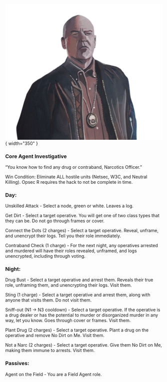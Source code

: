 ![narcoticsofficer.png](Images/narcoticsofficer.png){ width="350" }

### **Core Agent Investigative**

“You know how to find any drug or contraband, Narcotics Officer.”

Win Condition: Eliminate ALL hostile units (Netsec, W3C, and Neutral Killing). Opsec R requires the hack to not be complete in time.

### **Day:**

Unskilled Attack - Select a node, green or white. Leaves a log.

Get Dirt - Select a target operative. You will get one of two class types that they can be. Do not go through frames or cover.

Connect the Dots (2 charges) - Select a target operative. Reveal, unframe, and unencrypt their logs. Tell you their role immediately.

Contraband Check (1 charge) - For the next night, any operatives arrested and murdered will have their roles revealed, unframed, and logs unencrypted, including through voting.

### **Night:**

Drug Bust - Select a target operative and arrest them. Reveals their true role, unframing them, and unencrypting their logs. Visit them.

Sting (1 charge) - Select a target operative and arrest them, along with anyone that visits them. Do not visit them.

Sniff-out (N1 -> N3 cooldown) - Select a target operative. If the operative is a drug dealer or has the potential to murder or disorganized murder in any way, let you know. Goes through cover or frames. Visit them.

Plant Drug (2 charges) - Select a target operative. Plant a drug on the operative and remove No Dirt on Me. Visit them.

Not a Narc (2 charges) - Select a target operative. Give them No Dirt on Me, making them immune to arrests. Visit them.

### **Passives:**

Agent on the Field - You are a Field Agent role.